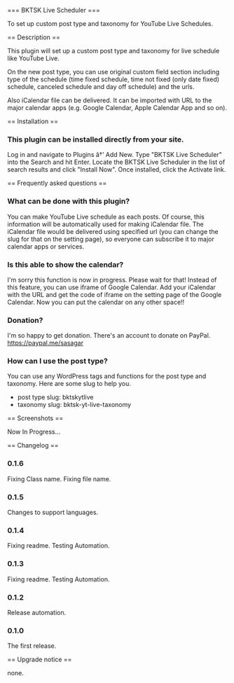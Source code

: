 === BKTSK Live Scheduler ===

To set up custom post type and taxonomy for YouTube Live Schedules.

== Description ==

This plugin will set up a custom post type and taxonomy for live schedule like YouTube Live.

On the new post type, you can use original custom field section including type of the schedule (time fixed schedule, time not fixed (only date fixed) schedule, canceled schedule and day off schedule) and the urls.

Also iCalendar file can be delivered. It can be imported with URL to the major calendar apps (e.g. Google Calendar, Apple Calendar App and so on).

== Installation ==

### This plugin can be installed directly from your site.

Log in and navigate to Plugins â†’ Add New.
Type "BKTSK Live Scheduler" into the Search and hit Enter.
Locate the BKTSK Live Scheduler in the list of search results and click "Install Now".
Once installed, click the Activate link.

== Frequently asked questions ==

### What can be done with this plugin?

You can make YouTube Live schedule as each posts. Of course, this information will be automatically used for making iCalendar file.
The iCalendar file would be delivered using specified url (you can change the slug for that on the setting page), so everyone can subscribe it to major calendar apps or services.

### Is this able to show the calendar?

I'm sorry this function is now in progress. Please wait for that!
Instead of this feature, you can use iframe of Google Calendar. Add your iCalendar with the URL and get the code of iframe on the setting page of the Google Calendar. Now you can put the calendar on any other space!!

### Donation?

I'm so happy to get donation.
There's an account to donate on PayPal.
<https://paypal.me/sasagar>

### How can I use the post type?

You can use any WordPress tags and functions for the post type and taxonomy. Here are some slug to help you.

- post type slug: bktskytlive
- taxonomy slug: bktsk-yt-live-taxonomy

== Screenshots ==

Now In Progress...

== Changelog ==

### 0.1.6

Fixing Class name.
Fixing file name.

### 0.1.5

Changes to support languages.

### 0.1.4

Fixing readme.
Testing Automation.

### 0.1.3

Fixing readme.
Testing Automation.

### 0.1.2

Release automation.

### 0.1.0

The first release.

== Upgrade notice ==

none.

